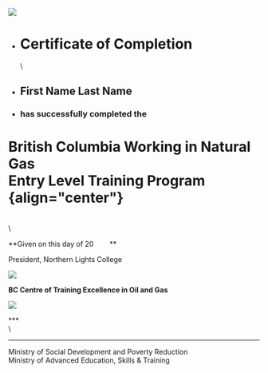 ![](Image/Capture.PNG)

-   Certificate of Completion
    =========================

    \

-   First Name Last Name
    --------------------

-   ### has successfully completed the

British Columbia Working in Natural Gas\
 Entry Level Training Program {align="center"}
========================================

\
\

**Given on this day of 20     **

President, Northern Lights College  

![](Image/ok.PNG)

**BC Centre of Training Excellence in Oil and Gas**

![](Image/Capture3.PNG)

***\
\
***

Ministry of Social Development and Poverty Reduction \
 Ministry of Advanced Education, Skills & Training
